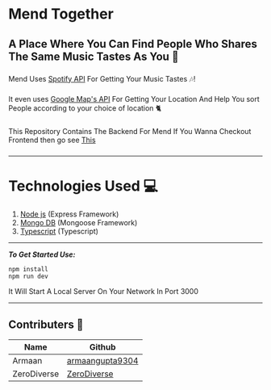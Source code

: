 # Mend Together

A Place Where You Can Find People Who Shares The Same Music Tastes As You 💫
---
###
Mend Uses [Spotify API](https://developer.spotify.com) For Getting Your Music Tastes 🎶!
###
It even uses [Google Map's API](https://developers.google.com/maps/apis-by-platform) For Getting Your Location And Help You sort People according to your choice of location 🐈
###
This Repository Contains The Backend For Mend If You Wanna Checkout Frontend then go see [This](https://example.com)
###
___
# Technologies Used 💻
1. [Node js](https://nodejs.org) (Express Framework)
2. [Mongo DB](https://mongodb.com) (Mongoose Framework)
3. [Typescript](https://www.typescriptlang.org/) (Typescript)
___
***To Get Started Use:***
```
npm install
npm run dev
```
It Will Start A Local Server On Your Network In Port 3000
___
## Contributers 🤖
|Name| Github|
|----|-------|
|Armaan| [armaangupta9304](https://github.com/armaangupta9304)|
|ZeroDiverse| [ZeroDiverse](https://github.com/ZeroDiverse)
